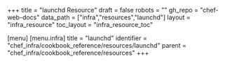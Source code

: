 +++
title = "launchd Resource"
draft = false
robots = ""
gh_repo = "chef-web-docs"
data_path = ["infra","resources","launchd"]
layout = "infra_resource"
toc_layout = "infra_resource_toc"

[menu]
  [menu.infra]
    title = "launchd"
    identifier = "chef_infra/cookbook_reference/resources/launchd"
    parent = "chef_infra/cookbook_reference/resources"
+++

<!-- The contents of this page are automatically generated from the launchd.yaml file in the data directory. -->
<!-- To suggest a change, edit the https://github.com/chef/chef/blob/main/lib/chef/resource/launchd.rb file
      and submit a pull request to the https://github.com/chef/chef repository. -->
